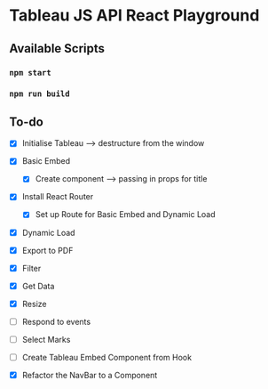 # Tableau JS API React Playground

## Available Scripts

### `npm start`

### `npm run build`

## To-do

- [x] Initialise Tableau --> destructure from the window
- [x] Basic Embed
  - [x] Create component --> passing in props for title
- [x] Install React Router
  - [x] Set up Route for Basic Embed and Dynamic Load
- [x] Dynamic Load
- [x] Export to PDF
- [x] Filter
- [x] Get Data
- [x] Resize
- [ ] Respond to events
- [ ] Select Marks

- [ ] Create Tableau Embed Component from Hook
- [x] Refactor the NavBar to a Component

